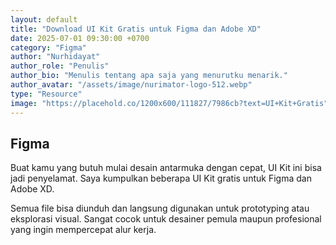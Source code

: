 ```yaml
---
layout: default
title: "Download UI Kit Gratis untuk Figma dan Adobe XD"
date: 2025-07-01 09:30:00 +0700
category: "Figma"
author: "Nurhidayat"
author_role: "Penulis"
author_bio: "Menulis tentang apa saja yang menurutku menarik."
author_avatar: "/assets/image/nurimator-logo-512.webp"
type: "Resource"
image: "https://placehold.co/1200x600/111827/7986cb?text=UI+Kit+Gratis"
---
```

## Figma
Buat kamu yang butuh mulai desain antarmuka dengan cepat, UI Kit ini bisa jadi penyelamat. Saya kumpulkan beberapa UI Kit gratis untuk Figma dan Adobe XD.

Semua file bisa diunduh dan langsung digunakan untuk prototyping atau eksplorasi visual. Sangat cocok untuk desainer pemula maupun profesional yang ingin mempercepat alur kerja.

